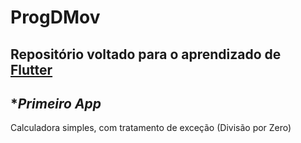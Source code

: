 # ProgDMov
 
 ## **Repositório voltado para o aprendizado de [Flutter](https://flutter.dev/)**

## **Primeiro App*
 Calculadora simples, com tratamento de exceção (Divisão por Zero)
